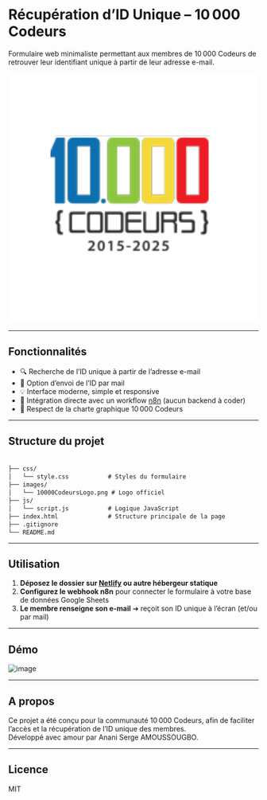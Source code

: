 # Récupération d’ID Unique – 10 000 Codeurs

Formulaire web minimaliste permettant aux membres de 10 000 Codeurs de retrouver leur identifiant unique à partir de leur adresse e-mail.

![Aperçu logo](images/10000CodeursLogo.png)

---

## Fonctionnalités

- 🔍 Recherche de l’ID unique à partir de l’adresse e-mail
- 📧 Option d’envoi de l’ID par mail
- 💡 Interface moderne, simple et responsive
- 🔗 Intégration directe avec un workflow [n8n](https://n8n.io/) (aucun backend à coder)
- 🎨 Respect de la charte graphique 10 000 Codeurs

---

## Structure du projet

```

├── css/
│   └── style.css           # Styles du formulaire
├── images/
│   └── 10000CodeursLogo.png # Logo officiel
├── js/
│   └── script.js           # Logique JavaScript
├── index.html              # Structure principale de la page
├── .gitignore
└── README.md

```
---

## Utilisation

1. **Déposez le dossier sur [Netlify](https://www.netlify.com/) ou autre hébergeur statique**
2. **Configurez le webhook n8n** pour connecter le formulaire à votre base de données Google Sheets
3. **Le membre renseigne son e-mail** ➔ reçoit son ID unique à l’écran (et/ou par mail)

---

## Démo

![image](https://github.com/user-attachments/assets/d69ae742-bc34-4d69-b455-705adbd7c7d9)


---

## A propos

Ce projet a été conçu pour la communauté 10 000 Codeurs, afin de faciliter l’accès et la récupération de l’ID unique des membres.  
Développé avec amour par Anani Serge AMOUSSOUGBO.

---

## Licence

MIT
